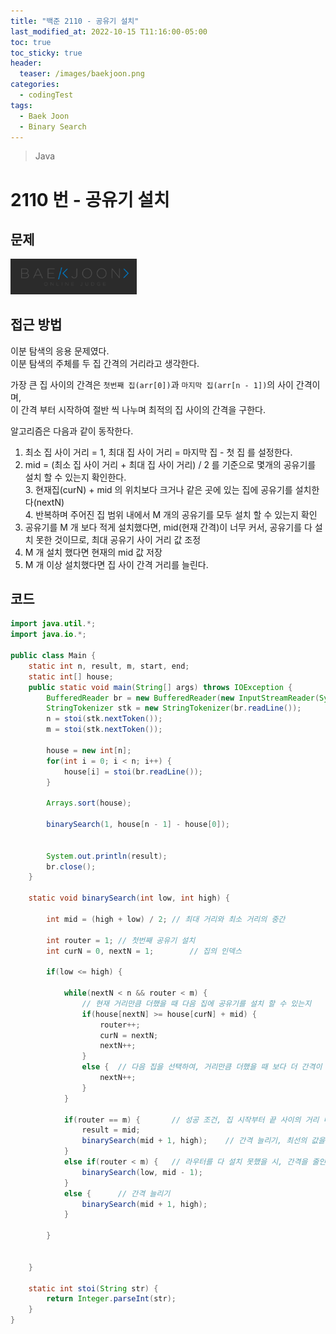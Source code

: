 ```yaml
---
title: "백준 2110 - 공유기 설치"
last_modified_at: 2022-10-15 T11:16:00-05:00
toc: true
toc_sticky: true
header:
  teaser: /images/baekjoon.png
categories:
  - codingTest
tags:
  - Baek Joon
  - Binary Search
---
```


> Java

# 2110 번 - 공유기 설치

## 문제

[<img src="/images/baekjoon.png" width="40%" height="40%">](https://www.acmicpc.net/problem/2110)

## 접근 방법

이분 탐색의 응용 문제였다.  
이분 탐색의 주체를 두 집 간격의 거리라고 생각한다.

가장 큰 집 사이의 간격은 `첫번째 집(arr[0])`과 `마지막 집(arr[n - 1])`의 사이 간격이며,  
이 간격 부터 시작하여 절반 씩 나누며 최적의 집 사이의 간격을 구한다.

알고리즘은 다음과 같이 동작한다.

1. 최소 집 사이 거리 = 1, 최대 집 사이 거리 = 마지막 집 - 첫 집 를 설정한다.
2. mid = (최소 집 사이 거리 + 최대 집 사이 거리) / 2 를 기준으로 몇개의 공유기를 설치 할 수 있는지 확인한다.  
   3. 현재집(curN) + mid 의 위치보다 크거나 같은 곳에 있는 집에 공유기를 설치한다(nextN)  
   4. 반복하며 주어진 집 범위 내에서 M 개의 공유기를 모두 설치 할 수 있는지 확인
3. 공유기를 M 개 보다 적게 설치했다면, mid(현재 간격)이 너무 커서, 공유기를 다 설치 못한 것이므로, 최대 공유기 사이 거리 값 조정
4. M 개 설치 했다면 현재의 mid 값 저장
5. M 개 이상 설치했다면 집 사이 간격 거리를 늘린다.

## 코드

```java
import java.util.*;
import java.io.*;

public class Main {
	static int n, result, m, start, end;
	static int[] house;
	public static void main(String[] args) throws IOException {
		BufferedReader br = new BufferedReader(new InputStreamReader(System.in));
    	StringTokenizer stk = new StringTokenizer(br.readLine());
    	n = stoi(stk.nextToken());
    	m = stoi(stk.nextToken());

    	house = new int[n];
    	for(int i = 0; i < n; i++) {
    		house[i] = stoi(br.readLine());
    	}

    	Arrays.sort(house);

    	binarySearch(1, house[n - 1] - house[0]);


    	System.out.println(result);
    	br.close();
	}

	static void binarySearch(int low, int high) {

		int mid = (high + low) / 2; // 최대 거리와 최소 거리의 중간

		int router = 1; // 첫번째 공유기 설치
		int curN = 0, nextN = 1;		// 집의 인덱스

		if(low <= high) {

			while(nextN < n && router < m) {
				// 현재 거리만큼 더했을 때 다음 집에 공유기를 설치 할 수 있는지
				if(house[nextN] >= house[curN] + mid) {
					router++;
					curN = nextN;
					nextN++;
				}
				else {	// 다음 집을 선택하여, 거리만큼 더했을 때 보다 더 간격이 넓어지도록 한다.
					nextN++;
				}
			}

			if(router == m) {		// 성공 조건, 집 시작부터 끝 사이의 거리 내에 공유기를 설치하였다.
				result = mid;
				binarySearch(mid + 1, high);	// 간격 늘리기, 최선의 값을 구한다
			}
			else if(router < m) {	// 라우터를 다 설치 못했을 시, 간격을 줄인다.
				binarySearch(low, mid - 1);
			}
			else {		// 간격 늘리기
				binarySearch(mid + 1, high);
			}

		}


	}

	static int stoi(String str) {
    	return Integer.parseInt(str);
    }
}
```
